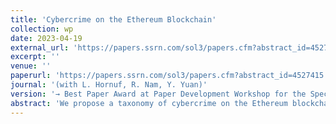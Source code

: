 ```yaml
---
title: 'Cybercrime on the Ethereum Blockchain'
collection: wp
date: 2023-04-19
external_url: 'https://papers.ssrn.com/sol3/papers.cfm?abstract_id=4527415'
excerpt: ''
venue: ''
paperurl: 'https://papers.ssrn.com/sol3/papers.cfm?abstract_id=4527415'
journal: '(with L. Hornuf, R. Nam, Y. Yuan)'
version: '→ Best Paper Award at Paper Development Workshop for the Special Issue on Financial Market Misconduct in the Journal of Banking and Finance'
abstract: 'We propose a taxonomy of cybercrime on the Ethereum blockchain and examine how cybercrime impacts victims’ risk-taking and returns. Our difference-in-differences analysis of a sample of victims and matched non-victims suggests that victims increase their long-term total risk-taking and earn lower risk-adjusted returns in the post-cybercrime period. '
---
```

